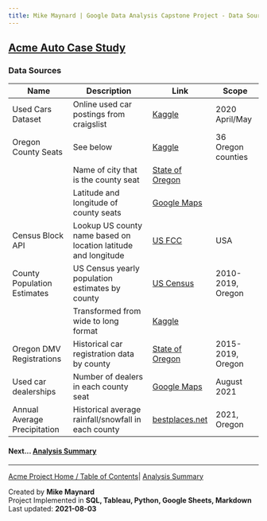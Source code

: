 ```yaml
---
title: Mike Maynard | Google Data Analysis Capstone Project - Data Sources
---
```

## [Acme Auto Case Study](/capstone/)

### Data Sources

| Name | Description | Link | Scope |
| ---- | ----------- | --- | ----- |
| Used Cars Dataset | Online used car postings from craigslist | [Kaggle](https://www.kaggle.com/austinreese/craigslist-carstrucks-data) | 2020 April/May |
| Oregon County Seats | See below                              | [Kaggle](https://www.kaggle.com/bibliodatos/oregon-county-seats/) | 36 Oregon counties   |
|                     | Name of city that is the county seat   | [State of Oregon](https://www.kaggle.com/bibliodatos/oregon-county-seats/) |             |
|                     | Latitude and longitude of county seats | [Google Maps](https://maps.google.com/) |                                                |
| Census Block API    | Lookup US county name based on location latitude and longitude | [US FCC](https://geo.fcc.gov/api/census/) | USA |
| County Population Estimates | US Census yearly population estimates by county | [US Census](Https://www.census.gov/data/datasets/time-series/demo/popest/2010s-counties-total.html) | 2010-2019, Oregon |
|                     | Transformed from wide to long format | [Kaggle](https://www.kaggle.com/bibliodatos/oregon-estimated-population-by-county/) |  |
| Oregon DMV Registrations | Historical car registration data by county | [State of Oregon](https://www.oregon.gov/odot/dmv/pages/news/vehicle_stats.aspx) | 2015-2019, Oregon |
| Used car dealerships | Number of dealers in each county seat | [Google Maps](https://maps.google.com/) | August 2021 |
| Annual Average Precipitation | Historical average rainfall/snowfall in each county | [bestplaces.net](https://www.bestplaces.net/climate/) | 2021, Oregon |




#### Next... [Analysis Summary](summary.html)




---
[Acme Project Home / Table of Contents](./)| [Analysis Summary](summary.html)

Created by **Mike Maynard**<BR>
Project Implemented in **SQL, Tableau, Python, Google Sheets, Markdown**<BR>
Last updated:  **2021-08-03**

